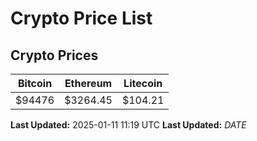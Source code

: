 # Crypto Price List

## Crypto Prices
| Bitcoin | Ethereum | Litecoin |
| ------- | -------- | -------- |
| $94476 | $3264.45 | $104.21 |
**Last Updated:** 2025-01-11 11:19 UTC
**Last Updated:** $DATE$
